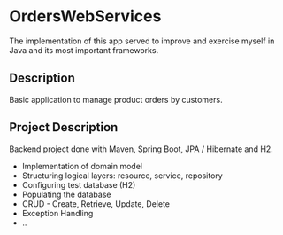 # OrdersWebServices
The implementation of this app served to improve and exercise myself in Java and its most important frameworks.

## Description 
Basic application to manage product orders by customers.

## Project Description

Backend project done with Maven, Spring Boot, JPA / Hibernate and H2.
 - Implementation of domain model
 - Structuring logical layers: resource, service, repository
 - Configuring test database (H2)
 - Populating the database
 - CRUD - Create, Retrieve, Update, Delete
 - Exception Handling
 - ..




  
 


